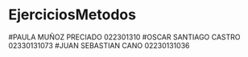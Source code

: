 # EjerciciosMetodos
#PAULA MUÑOZ PRECIADO 022301310
#OSCAR SANTIAGO CASTRO 02330131073
#JUAN SEBASTIAN CANO 02230131036
